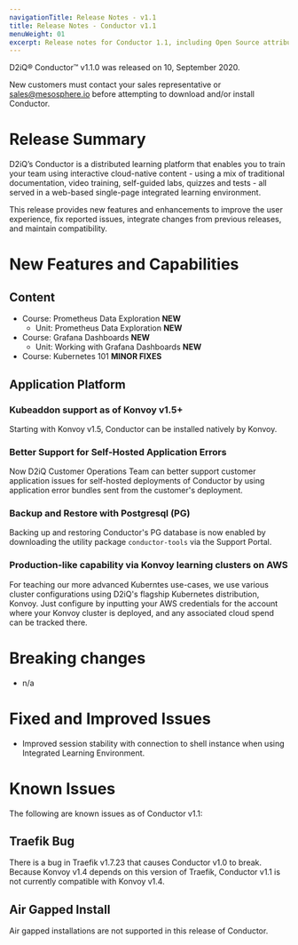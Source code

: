 ```yaml
---
navigationTitle: Release Notes - v1.1
title: Release Notes - Conductor v1.1
menuWeight: 01
excerpt: Release notes for Conductor 1.1, including Open Source attribution, and version policy.
---
```


D2iQ&reg; Conductor&trade; v1.1.0 was released on 10, September 2020.

New customers must contact your sales representative or <a href="mailto:sales@mesosphere.io">sales@mesosphere.io</a> before attempting to download and/or install Conductor.

# Release Summary
D2iQ’s Conductor is a distributed learning platform that enables you to train your team using interactive cloud-native content - using a mix of traditional documentation, video training, self-guided labs, quizzes and tests - all served in a web-based single-page integrated learning environment.

This release provides new features and enhancements to improve the user experience, fix reported issues, integrate changes from previous releases, and maintain compatibility.

# New Features and Capabilities

## Content

- Course: Prometheus Data Exploration **NEW**
  - Unit: Prometheus Data Exploration **NEW**
- Course: Grafana Dashboards **NEW**
  - Unit: Working with Grafana Dashboards **NEW**
- Course: Kubernetes 101 **MINOR FIXES**

## Application Platform

### Kubeaddon support as of Konvoy v1.5+
Starting with Konvoy v1.5, Conductor can be installed natively by Konvoy.

### Better Support for Self-Hosted Application Errors
Now D2iQ Customer Operations Team can better support customer application issues for self-hosted deployments of Conductor by using application error bundles sent from the customer's deployment.

### Backup and Restore with Postgresql (PG)
Backing up and restoring Conductor's PG database is now enabled by downloading the utility package `conductor-tools` via the Support Portal.

### Production-like capability via Konvoy learning clusters on AWS
For teaching our more advanced Kuberntes use-cases, we use various cluster configurations using D2iQ's flagship Kubernetes distribution, Konvoy. Just configure by inputting your AWS credentials for the account where your Konvoy cluster is deployed, and any associated cloud spend can be tracked there.

# Breaking changes

- n/a

# Fixed and Improved Issues

- Improved session stability with connection to shell instance when using Integrated Learning Environment.

# Known Issues

The following are known issues as of Conductor v1.1:

## Traefik Bug

There is a bug in Traefik v1.7.23 that causes Conductor v1.0 to break. Because Konvoy v1.4 depends on this version of Traefik, Conductor v1.1 is not currently compatible with Konvoy v1.4.

## Air Gapped Install
Air gapped installations are not supported in this release of Conductor.
